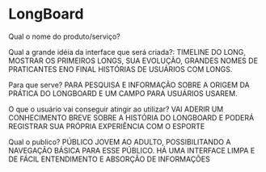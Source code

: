 # LongBoard

Qual o nome do produto/serviço?

Qual a grande idéia da interface que será criada?: 
TIMELINE DO LONG, MOSTRAR OS PRIMEIROS LONGS, SUA EVOLUÇÃO, GRANDES NOMES DE PRATICANTES ENO FINAL
HISTÓRIAS DE USUÁRIOS COM LONGS.

Para que serve?
PARA PESQUISA E INFORMAÇÃO SOBRE A ORIGEM DA PRÁTICA DO LONGBOARD E UM CAMPO PARA USUÁRIOS USAREM.

O que o usuário vai conseguir atingir ao utilizar?
VAI ADERIR UM CONHECIMENTO BREVE SOBRE A HISTÓRIA DO LONGBOARD E PODERÁ REGISTRAR SUA PRÓPRIA EXPERIÊNCIA COM O ESPORTE

Qual o publico?
PÚBLICO JOVEM AO ADULTO, POSSIBILITANDO A NAVEGAÇÃO BÁSICA PARA ESSE PÚBLICO. HÁ UMA INTERFACE LIMPA E DE FÁCIL ENTENDIMENTO E ABSORÇÃO DE INFORMAÇÕES

